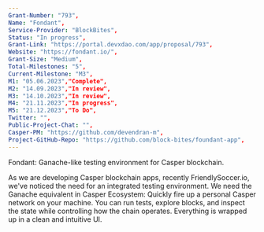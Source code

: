 ```yaml
---
Grant-Number: "793",
Name: "Fondant",
Service-Provider: "BlockBites",
Status: "In progress",
Grant-Link: "https://portal.devxdao.com/app/proposal/793",
Website: "https://fondant.io/",
Grant-Size: "Medium",
Total-Milestones: "5",
Current-Milestone: "M3",
M1: "05.06.2023","Complete",
M2: "14.09.2023","In review",
M3: "14.10.2023","In review",
M4: "21.11.2023","In progress",
M5: "21.12.2023","To Do",
Twitter: "",
Public-Project-Chat: "",
Casper-PM: "https://github.com/devendran-m",
Project-GitHub-Repo: "https://github.com/block-bites/foundant-app",
---
```

<!--lang:en--> 
Fondant: Ganache-like testing environment for Casper blockchain.

As we are developing Casper blockchain apps, recently FriendlySoccer.io, we've noticed the need for an integrated testing environment. We need the Ganache
equivalent in Casper Ecosystem: Quickly fire up a personal Casper network on your machine. You can run tests, explore blocks, and inspect the state while
controlling how the chain operates. Everything is wrapped up in a clean and intuitive UI.
<!--lang:es--] 
<!--lang:fr--] 
<!--lang:pl--] 
<!--lang:uk--] 
[!--lang:*-->  
